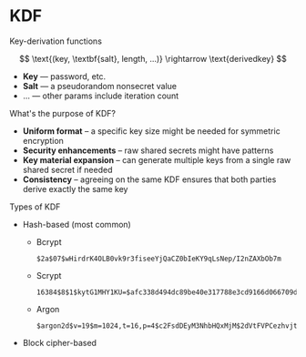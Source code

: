 # KDF

Key-derivation functions

$$
\text{(key, \textbf{salt}, length, ...)} \rightarrow \text{derivedkey}
$$

* **Key** — password, etc.
* **Salt** — a pseudorandom nonsecret value
* ... — other params include iteration count

What's the purpose of KDF?
* **Uniform format** – a specific key size might be needed for symmetric encryption
* **Security enhancements** – raw shared secrets might have patterns
* **Key material expansion** – can generate multiple keys from a single raw shared secret if needed
* **Consistency** – agreeing on the same KDF ensures that both parties derive exactly the same key

Types of KDF

- Hash-based (most common)
    - Bcrypt
        
        ```
        $2a$07$wHirdrK4OLB0vk9r3fiseeYjQaCZ0bIeKY9qLsNep/I2nZAXbOb7m
        ```
        
    - Scrypt
        
        ```
        16384$8$1$kytG1MHY1KU=$afc338d494dc89be40e317788e3cd9166d066709db0e6481f0801bd918710f46
        ```
        
    - Argon
        
        ```
        $argon2d$v=19$m=1024,t=16,p=4$c2FsdDEyM3NhbHQxMjM$2dVtFVPCezhvjtyu2PaeXOeBR+RUZ6SqhtD/+QF4F1o
        ```
        
- Block cipher-based
